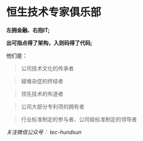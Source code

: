 恒生技术专家俱乐部
==================

**左拥金融、右抱IT;**

**出可指点得了架构，入则码得了代码;**

他们是：

>公司技术文化的传承者

>疑难杂症的终结者

>领先技术的布道者

>公司大部分专利项的拥有者

>行业标准制定的参与者、公司级标准制定的领导者


*关注微信公众号： tec-hundsun*



